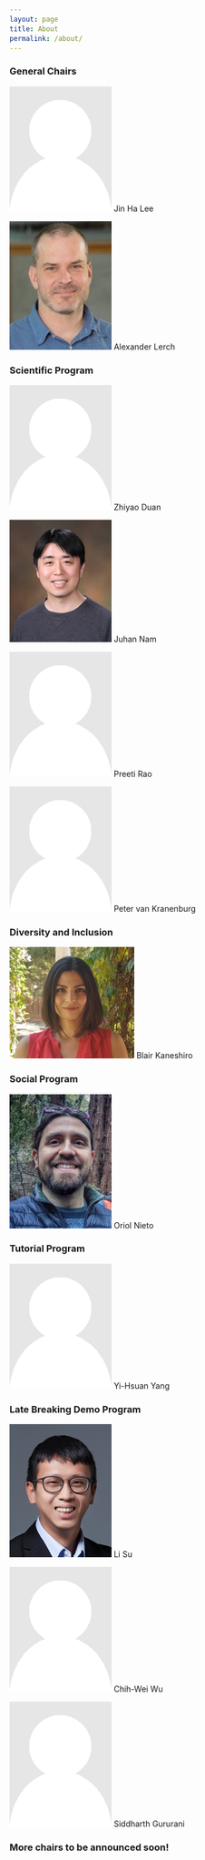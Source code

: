 ```yaml
---
layout: page
title: About
permalink: /about/
---
```


### General Chairs
![Jin Ha Lee](images/placeholder.png) Jin Ha Lee

![Alexander Lerch](images/lerch.jpg) Alexander Lerch

### Scientific Program

![Zhiyao Duan](images/placeholder.png) Zhiyao Duan

![Juhan Nam](images/nam.jpg) Juhan Nam

![Preeti Rao](images/placeholder.png) Preeti Rao

![Peter van Kranenburg](images/placeholder.png) Peter van Kranenburg

### Diversity and Inclusion

![Blair Kaneshiro](images/kaneshiro.jpg) Blair Kaneshiro

### Social Program

![Oriol Nieto](images/nieto.jpg) Oriol Nieto

### Tutorial Program

![Yi-Hsuan Yang](images/placeholder.png) Yi-Hsuan Yang

### Late Breaking Demo Program

![Li Su](images/su.jpg) Li Su

![Chih-Wei Wu](images/placeholder.png) Chih-Wei Wu

![Siddharth Gururani](images/placeholder.png) Siddharth Gururani

### More chairs to be announced soon!
